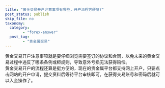 ```yaml
---
title: "黄金交易开户注意事项有哪些，开户流程方便吗?"
post_status: publish
skip_file: no
taxonomy:
  category:
        - "forex-answer"
  post_tag:
        - "贵金属交易"
---
```


黄金交易开户注意事项就是要仔细浏览需要签订的协议和合同，以免未来的黄金交易过程中违反了哪条条例或柜规则，导致意外亏损无法获得赔偿。  
黄金交易开户的流程还算是挺方便的，现在的贵金属平台都支持网上开户，只要点击网站的开户申请，提交资料后等待平台审核即可，在获得交易账号和密码后就可以入金操作了。
